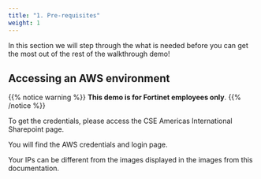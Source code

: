 ```yaml
---
title: "1. Pre-requisites"
weight: 1
---
```



In this section we will step through the what is needed before you can get the most out of the rest of the walkthrough demo!


## Accessing an AWS environment 

{{% notice warning %}}
**This demo is for Fortinet employees only**. 
{{% /notice %}}

To get the credentials, please access the CSE Americas International Sharepoint page.

You will find the AWS credentials and login page.

Your IPs can be different from the images displayed in the images from this documentation.